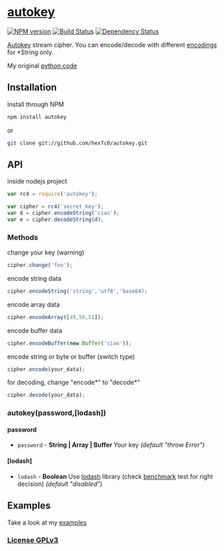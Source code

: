 # [autokey](http://supergiovane.tk/#/autokey)

[![NPM version](https://badge.fury.io/js/autokey.svg)](http://badge.fury.io/js/autokey)
[![Build Status](https://travis-ci.org/hex7c0/autokey.svg?branch=master)](https://travis-ci.org/hex7c0/autokey)
[![Dependency Status](https://david-dm.org/hex7c0/autokey/status.svg)](https://david-dm.org/hex7c0/autokey)

[Autokey](http://en.wikipedia.org/wiki/Autokey_cipher) stream cipher.
You can encode/decode with different [encodings](http://nodejs.org/api/buffer.html#apicontent) for *String only.

My original [python code](https://github.com/hex7c0/EncryptoPy/blob/master/modules/autokey.py)

## Installation

Install through NPM

```bash
npm install autokey
```
or
```bash
git clone git://github.com/hex7c0/autokey.git
```

## API

inside nodejs project
```js
var rc4 = require('autokey');

var cipher = rc4('secret_key');
var d = cipher.encodeString('ciao');
var e = cipher.decodeString(d);
```

### Methods

change your key (warning)
```js
cipher.change('foo');
```

encode string data
```js
cipher.encodeString('string','utf8','base64);
```

encode array data
```js
cipher.encodeArray([49,50,51]);
```

encode buffer data
```js
cipher.encodeBuffer(new Buffer('ciao'));
```

encode string or byte or buffer (switch type)
```js
cipher.encode(your_data);
```

for decoding, change "encode*" to "decode*"
```js
cipher.decode(your_data);
```

### autokey(password,[lodash])

#### password

 - `password` - **String | Array | Buffer** Your key *(default "throw Error")*

#### [lodash]

 - `lodash` - **Boolean** Use [lodash](http://lodash.com/) library (check [benchmark](https://github.com/hex7c0/autokey/tree/master/test/benchmark.js) test for right decision) *(default "disabled")*

## Examples

Take a look at my [examples](https://github.com/hex7c0/autokey/tree/master/examples)

### [License GPLv3](http://opensource.org/licenses/GPL-3.0)
